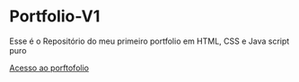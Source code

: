 # Portfolio-V1
Esse é o Repositório do meu primeiro portfolio em  HTML, CSS e  Java script puro

<a href="https://portfolio-five-beryl-37.vercel.app/">Acesso ao porftofolio</a>

